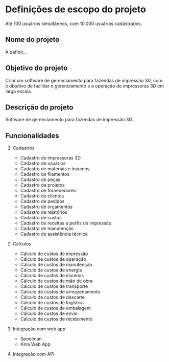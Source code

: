 ﻿# Definições de escopo do projeto

Até 100 usuários simultâneos, com 10.000 usuários cadastrados.

## Nome do projeto

À definir...

## Objetivo do projeto

Criar um software de gerenciamento para fazendas de impressão 3D, com o objetivo de facilitar o gerenciamento e a operação de impressoras 3D em larga escala.

## Descrição do projeto

Software de gerenciamento para fazendas de impressão 3D.

## Funcionalidades

1. Cadastros

	- Cadastro de impressoras 3D
	- Cadastro de usuários
	- Cadastro de materiais e insumos
	- Cadastro de filamentos
	- Cadastro de peças
	- Cadastro de projetos
	- Cadastro de fornecedores
	- Cadastro de clientes
	- Cadastro de pedidos
	- Cadastro de orçamentos
	- Cadastro de relatórios
	- Cadastro de custos
	- Cadastro de receitas e perfis de impressão
	- Cadastro de manutenção
	- Cadastro de assistência técnica

2. Cálculos

	- Cálculo de custos de impressão
	- Cálculo de custos de operação
	- Cálculo de custos de manutenção
	- Cálculo de custos de energia
	- Cálculo de custos de insumos
	- Cálculo de custos de mão de obra
	- Cálculo de custos de transporte
	- Cálculo de custos de armazenamento
	- Cálculo de custos de descarte
	- Cálculo de custos de logística
	- Cálculo de custos de embalagem
	- Cálculo de custos de envio
	- Cálculo de custos de recebimento

3. Integração com web app
	- Spoolman
	- Kina Web App

4. Integração com API

